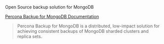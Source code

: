 
Open Source backup solution for MongoDB

[Percona Backup for MongoDB Documentation](https://www.percona.com/doc/percona-backup-mongodb/index.html)

> Percona Backup for MongoDB is a distributed, low-impact solution for achieving consistent backups of MongoDB sharded clusters and replica sets.

 